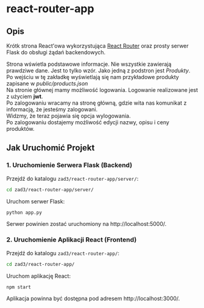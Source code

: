 # react-router-app

## Opis

Krótk strona React'owa wykorzystująca [React Router](https://www.w3schools.com/react/react_router.asp) oraz prosty serwer Flask do obsługi żądań backendowych.

Strona wświetla podstawowe informacje. Nie wszystkie zawierają prawdziwe dane. Jest to tylko wzór.
Jako jedną z podstron jest <i>Produkty</i>. <br>
Po wejściu w tę zakładkę wyświetlają się nam przykładowe produkty zapisane w <i>public/products.json</i><br>
Na stronie głównej mamy możliwość logowania. Logowanie realizowane jest z użyciem <b>jwt</b>.<br>
Po zalogowaniu wracamy na stronę główną, gdzie wita nas komunikat z informacją, że jesteśmy zalogowani.<br>
Widzmy, że teraz pojawia się opcja wylogowania.<br>
Po zalogowaniu dostajemy możliwość edycji nazwy, opisu i ceny produktów.

## Jak Uruchomić Projekt

### 1. Uruchomienie Serwera Flask (Backend)

Przejdź do katalogu `zad3/react-router-app/server/`:

```bash
cd zad3/react-router-app/server/
```
Uruchom serwer Flask:

```bash
python app.py
```

Serwer powinien zostać uruchomiony na http://localhost:5000/.

### 2. Uruchomienie Aplikacji React (Frontend)

Przejdź do katalogu `zad3/react-router-app/`:

```bash
cd zad3/react-router-app/
```

Uruchom aplikację React:
```bash
npm start
```

Aplikacja powinna być dostępna pod adresem http://localhost:3000/.